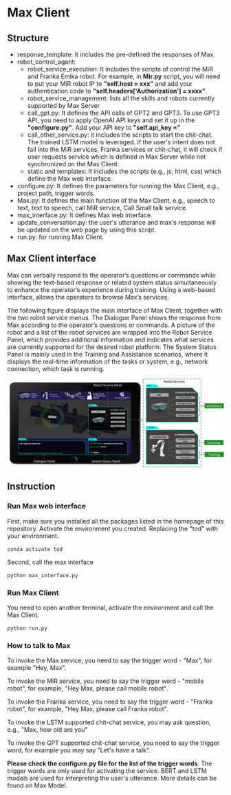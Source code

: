 # Max Client

## Structure
- response_template: It includes the pre-defined the responses of Max.
- robot_control_agent:
  - robot_service_execution: It includes the scripts of control the MiR and Franka Emika robot. For example,
    in **Mir.py** script, you will need to put your MiR robot IP to **"self.host = xxx"** and add your 
    authentication code to **"self.headers['Authorization'] = xxxx"**. 
  - robot_service_management: lists all the skills and robots currently supported by Max Server
  - call_gpt.py: It defines the API calls of GPT2 and GPT3. To use GPT3 API, you need to
    apply OpenAI API keys and set it up in the **"configure.py"**. Add your API key to
    **"self.api_key ="**
  - call_other_service.py: it includes the scripts to start the chit-chat. The trained LSTM model is 
    leveraged. If the user's intent does not fall into the MiR services, Franka services or chit-chat, it will check if
    user requests service which is defined in Max Server while not synchronized on the Max Client.
  - static and templates: It includes the scripts (e.g., js, html, css) which define the Max web interface.
- configure.py: It defines the parameters for running the Max Client, e.g., project path, trigger words.
- Max.py: It defines the main function of the Max Client, e.g., speech to text, text to speech, call MiR service, Call Small talk service.
- max_interface.py: It defines Max web interface. 
- update_conversation.py: the user's utterance and max's response will be updated on the web page by using this script.
- run.py: for running Max Client.

## Max Client interface
Max can verbally respond to the operator’s questions or commands while showing the 
text-based response or related system status simultaneously to enhance
the operator’s experience during training. Using a web-based interface, 
allows the operators to browse Max’s services.

The following figure displays the main interface of Max Client, together with the two 
robot service menus. The Dialogue Panel shows the response from Max according to
the operator’s questions or commands. A picture of the robot and a
list of the robot services are wrapped into the Robot Service
Panel, which provides additional information and indicates
what services are currently supported for the desired robot
platform. The System Status Panel is mainly used in the
Training and Assistance scenarios, where it displays the
real-time information of the tasks or system, e.g., network
connection, which task is running.

<img src="https://github.com/lcroy/Jetson_nano/blob/main/Image/Application_Interface.png" width="1000" />

## Instruction
### Run Max web interface
First, make sure you installed all the packages listed in the homepage of this repository.
Activate the environment you created. Replacing the "tod" with your environment.
```
conda activate tod
```
Second, call the max interface
```
python max_interface.py
```
### Run Max Client
You need to open another terminal, activate the environment and call the Max Client. 
```
python run.py
```
### How to talk to Max
To invoke the Max service, you need to say the trigger word - "Max", for example
"Hey, Max". 

To invoke the MiR service, you need to say the trigger word - "mobile robot", for example,
"Hey Max, please call mobile robot". 

To invoke the Franka service, you need to say the trigger word - "Franka robot", for example,
"Hey Max, please call Franka robot".

To invoke the LSTM supported chit-chat service, you may ask question, e.g., "Max, how old are you"

To invoke the GPT supported chit-chat service, you need to say the trigger word, for example
you may say "Let's have a talk". 

**Please check the configure.py file for the list of the trigger words**. The trigger words are 
only used for activating the service. BERT and LSTM models are used for interpreting the user's utterance. 
More details can be found on Max Model.   
